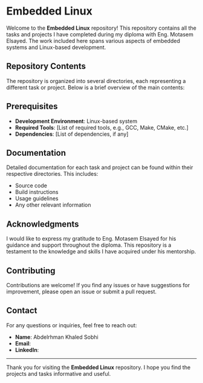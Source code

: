 # Embedded Linux

Welcome to the **Embedded Linux** repository! This repository contains all the tasks and projects I have completed during my diploma with Eng. Motasem Elsayed. 
The work included here spans various aspects of embedded systems and Linux-based development.

## Repository Contents

The repository is organized into several directories, each representing a different task or project. Below is a brief overview of the main contents:

## Prerequisites

- **Development Environment**: Linux-based system
- **Required Tools**: [List of required tools, e.g., GCC, Make, CMake, etc.]
- **Dependencies**: [List of dependencies, if any]

## Documentation

Detailed documentation for each task and project can be found within their respective directories. This includes:
- Source code
- Build instructions
- Usage guidelines
- Any other relevant information

## Acknowledgments

I would like to express my gratitude to Eng. Motasem Elsayed for his guidance and support throughout the diploma. 
This repository is a testament to the knowledge and skills I have acquired under his mentorship.

## Contributing

Contributions are welcome! If you find any issues or have suggestions for improvement, please open an issue or submit a pull request.

## Contact

For any questions or inquiries, feel free to reach out:

- **Name**: Abdelrhman Khaled Sobhi
- **Email**: 
- **LinkedIn**: 

---

Thank you for visiting the **Embedded Linux** repository. I hope you find the projects and tasks informative and useful.
